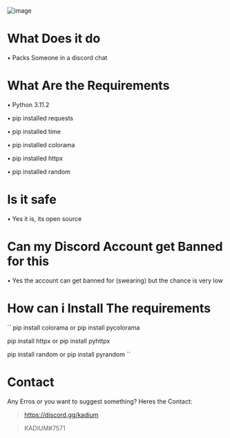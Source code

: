![image](https://user-images.githubusercontent.com/124511777/218091441-1afcd3f9-0c30-4708-a74e-6eca38dd6cf9.png)


# What Does it do
• Packs Someone in a discord chat

# What Are the Requirements
• Python 3.11.2

• pip installed requests

• pip installed time

• pip installed colorama

• pip installed httpx

• pip installed random



# Is it safe
• Yes it is, its open source

# Can my Discord Account get Banned for this
• Yes the account can get banned for (swearing) but the chance is very low

# How can i Install The requirements
``
pip install colorama or pip install pycolorama

pip install httpx or pip install pyhttpx

pip install random or pip install pyrandom
``

# Contact
Any Erros or you want to suggest something? Heres the Contact:

> https://discord.gg/kadium

> KADIUM#7571
